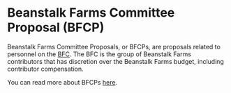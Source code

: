 # Beanstalk Farms Committee Proposal (BFCP)

Beanstalk Farms Committee Proposals, or BFCPs, are proposals related to personnel on the [BFC](https://docs.bean.money/almanac/governance/beanstalk-farms#beanstalk-farms-committee). The BFC is the group of Beanstalk Farms contributors that has discretion over the Beanstalk Farms budget, including contributor compensation.

You can read more about BFCPs [here](https://docs.bean.money/almanac/governance/proposals#bfcp).